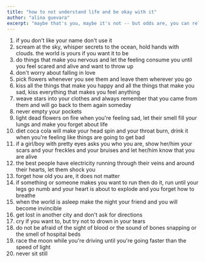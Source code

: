 ```yaml
---
title: "how to not understand life and be okay with it"
author: "alina guevara"
excerpt: "maybe that's you, maybe it's not -- but odds are, you can relate at least a little to the desire to be well-liked. who doesn't want to feel accepted, respected, and appreciated?"
---
```


1. if you don't like your name don't use it
2. scream at the sky, whisper secrets to the ocean, hold hands with clouds. the world is yours if you want it to be
3. do things that make you nervous and let the feeling consume you until you feel scared and alive and want to throw up
4. don't worry about falling in love
5. pick flowers whenever you see them and leave them wherever you go
6. kiss all the things that make you happy and all the things that make you sad, kiss everything that makes you feel anything
7. weave stars into your clothes and always remember that you came from them and will go back to them again someday
8. never empty your pockets
9. light dead flowers on fire when you're feeling sad, let their smell fill your lungs and make you forget about life
10. diet coca cola will make your head spin and your throat burn, drink it when you're feeling like things are going to get bad
11. if a girl/boy with pretty eyes asks you who you are, show her/him your scars and your freckles and your bruises and let her/him know that you are alive
12. the best people have electricity running through their veins and around their hearts, let them shock you
13. forget how old you are, it does not matter
14. if something or someone makes you want to run then do it, run until your legs go numb and your heart is about to explode and you forget how to breathe
15. when the world is asleep make the night your friend and you will become invincible
16. get lost in another city and don't ask for directions
17. cry if you want to, but try not to drown in your tears
18. do not be afraid of the sight of blood or the sound of bones snapping or the smell of hospital beds
19. race the moon while you're driving until you're going faster than the speed of light
20. never sit still
